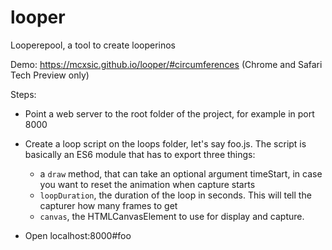 # looper
Looperepool, a tool to create looperinos

Demo: https://mcxsic.github.io/looper/#circumferences (Chrome and Safari Tech Preview only)

Steps:

- Point a web server to the root folder of the project, for example in port 8000

- Create a loop script on the loops folder, let's say foo.js. The script is basically an ES6 module that has to export three things:

  - a ```draw``` method, that can take an optional argument timeStart, in case you want to reset the animation when capture starts
  - ```loopDuration```, the duration of the loop in seconds. This will tell the capturer how many frames to get
  - ```canvas```, the HTMLCanvasElement to use for display and capture.

- Open localhost:8000#foo

